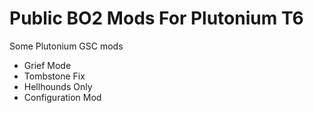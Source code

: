 # Public BO2 Mods For Plutonium T6

Some Plutonium GSC mods

* Grief Mode
* Tombstone Fix
* Hellhounds Only
* Configuration Mod
